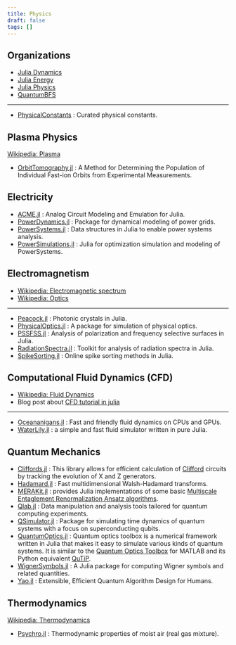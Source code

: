 ```yaml
---
title: Physics
draft: false
tags: []
---
```


## Organizations

- [Julia Dynamics](https://github.com/JuliaDynamics)
- [Julia Energy](https://github.com/JuliaEnergy)
- [Julia Physics](https://github.com/JuliaPhysics)
- [QuantumBFS](https://github.com/QuantumBFS)

---

- [PhysicalConstants](https://github.com/JuliaPhysics/PhysicalConstants.jl) : Curated physical constants.

## Plasma Physics

[Wikipedia: Plasma](https://en.wikipedia.org/wiki/Plasma_(physics))

- [OrbitTomography.jl](https://github.com/lstagner/OrbitTomography.jl) : A Method for Determining the Population of Individual Fast-ion Orbits from Experimental Measurements.

## Electricity

- [ACME.jl](https://github.com/HSU-ANT/ACME.jl) : Analog Circuit Modeling and Emulation for Julia.
- [PowerDynamics.jl](https://github.com/JuliaEnergy/PowerDynamics.jl) : Package for dynamical modeling of power grids.
- [PowerSystems.jl](https://github.com/NREL-SIIP/PowerSystems.jl) : Data structures in Julia to enable power systems analysis.
- [PowerSimulations.jl](https://github.com/NREL-SIIP/PowerSimulations.jl) : Julia for optimization simulation and modeling of PowerSystems.

## Electromagnetism

- [Wikipedia: Electromagnetic spectrum](https://en.wikipedia.org/wiki/Electromagnetic_spectrum)
- [Wikipedia: Optics](https://en.wikipedia.org/wiki/Optics)

---

- [Peacock.jl](https://github.com/sp94/Peacock.jl) : Photonic crystals in Julia.
- [PhysicalOptics.jl](https://github.com/JuliaPhysics/PhysicalOptics.jl) : A package for simulation of physical optics.
- [PSSFSS.jl](https://github.com/simonp0420/PSSFSS.jl) : Analysis of polarization and frequency selective surfaces in Julia.
- [RadiationSpectra.jl](https://github.com/JuliaPhysics/RadiationSpectra.jl) : Toolkit for analysis of radiation spectra in Julia.
- [SpikeSorting.jl](https://github.com/paulmthompson/SpikeSorting.jl) : Online spike sorting methods in Julia.

## Computational Fluid Dynamics (CFD)

- [Wikipedia: Fluid Dynamics](https://en.wikipedia.org/wiki/Fluid_dynamics)
- Blog post about [CFD tutorial in julia](https://www.juliabloggers.com/cfd-tutorial-in-julia/)

---

- [Oceananigans.jl](https://github.com/CliMA/Oceananigans.jl) : Fast and friendly fluid dynamics on CPUs and GPUs.
- [WaterLily.jl](https://github.com/weymouth/WaterLily.jl) : a simple and fast fluid simulator written in pure Julia.

## Quantum Mechanics

- [Cliffords.jl](https://github.com/BBN-Q/Cliffords.jl) : This library allows for efficient calculation of [Clifford](https://en.wikipedia.org/wiki/Clifford_algebra) circuits by tracking the evolution of X and Z generators.
- [Hadamard.jl](https://github.com/JuliaMath/Hadamard.jl) : Fast multidimensional Walsh-Hadamard transforms.
- [MERAKit.jl](https://github.com/mhauru/MERAKit.jl) : provides Julia implementations of some basic [Multiscale Entaglement Renormalization Ansatz algorithms](https://arxiv.org/abs/quant-ph/0610099).
- [Qlab.jl](https://github.com/BBN-Q/Qlab.jl) : Data manipulation and analysis tools tailored for quantum computing experiments.
- [QSimulator.jl](https://github.com/BBN-Q/QSimulator.jl) : Package for simulating time dynamics of quantum systems with a focus on superconducting qubits.
- [QuantumOptics.jl](https://github.com/qojulia/QuantumOptics.jl) : Quantum optics toolbox is a numerical framework written in Julia that makes it easy to simulate various kinds of quantum systems. It is similar to the [Quantum Optics Toolbox](https://qo.phy.auckland.ac.nz/toolbox/) for MATLAB and its Python equivalent [QuTiP](https://qutip.org/).
- [WignerSymbols.jl](https://github.com/Jutho/WignerSymbols.jl) : A Julia package for computing Wigner symbols and related quantities.
- [Yao.jl](https://github.com/QuantumBFS/Yao.jl) : Extensible, Efficient Quantum Algorithm Design for Humans.

## Thermodynamics

[Wikipedia: Thermodynamics](https://en.wikipedia.org/wiki/Category:Thermodynamics)

- [Psychro.jl](https://github.com/pjabardo/Psychro.jl) : Thermodynamic properties of moist air (real gas mixture).

